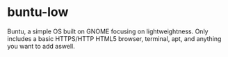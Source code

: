 # buntu-low
Buntu, a simple OS built on GNOME focusing on lightweightness. Only includes a basic HTTPS/HTTP HTML5 browser, terminal, apt, and anything you want to add aswell.
